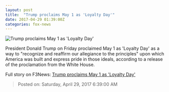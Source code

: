 ```yaml
---
layout: post
title:  "Trump proclaims May 1 as 'Loyalty Day'"
date: 2017-04-29 01:39:00Z
categories: fox-news
---
```


![Trump proclaims May 1 as 'Loyalty Day'](http://a57.foxnews.com/images.foxnews.com/content/fox-news/politics/2017/04/28/trump-proclaims-may-1-as-loyalty-day/_jcr_content/par/featured-media/media-0.img.jpg/0/0/1493430953157.jpg?ve=1)

President Donald Trump on Friday proclaimed May 1 as 'Loyalty Day' as a way to "recognize and reaffirm our allegiance to the principles" upon which America was built and express pride in those ideals, according to a release of the proclamation from the White House.


Full story on F3News: [Trump proclaims May 1 as 'Loyalty Day'](http://www.f3nws.com/n/dq32gG)

> Posted on: Saturday, April 29, 2017 6:39:00 AM
